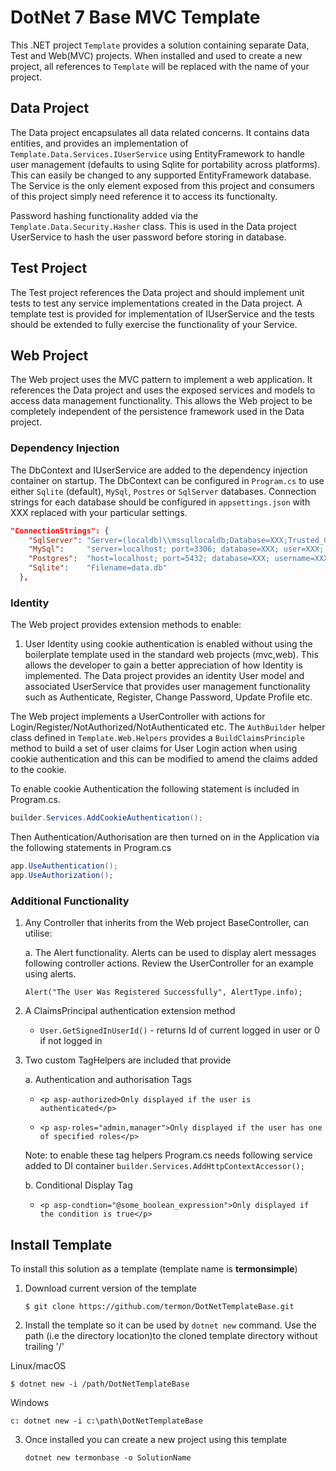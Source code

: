 # DotNet 7 Base MVC Template

This .NET project `Template` provides a solution containing separate Data, Test and Web(MVC) projects. When installed and used to create a new project, all references to ```Template``` will be replaced with the name of your project.

## Data Project

The Data project encapsulates all data related concerns. It contains data entities, and provides an implementation of ```Template.Data.Services.IUserService``` using EntityFramework to handle user management (defaults to using Sqlite for portability across platforms). This can easily be changed to any supported EntityFramework database. The Service is the only element exposed from this project and consumers of this project simply need reference it to access its functionalty.

Password hashing functionality added via the ```Template.Data.Security.Hasher``` class. This is used in the Data project UserService to hash the user password before storing in database.

## Test Project

The Test project references the Data project and should implement unit tests to test any service implementations created in the Data project. A template test is provided for implementation of IUserService and the tests should be extended to fully exercise the functionality of your Service.

## Web Project

The Web project uses the MVC pattern to implement a web application. It references the Data project and uses the exposed services and models to access data management functionality. This allows the Web project to be completely independent of the persistence framework used in the Data project.

### Dependency Injection

The DbContext and IUserService are added to the dependency injection container on startup. The DbContext can be configured in ```Program.cs``` to use either ```Sqlite``` (default), ```MySql```, ```Postres``` or ```SqlServer``` databases. Connection strings for each database should be configured in ```appsettings.json``` with XXX replaced with your particular settings.

```json
"ConnectionStrings": {
    "SqlServer": "Server=(localdb)\\mssqllocaldb;Database=XXX;Trusted_Connection=True;",
    "MySql":     "server=localhost; port=3306; database=XXX; user=XXX; password=XXX",
    "Postgres":  "host=localhost; port=5432; database=XXX; username=XXX; password=XXX",
    "Sqlite":    "Filename=data.db"
  },
```

### Identity

The Web project provides extension methods to enable:

1. User Identity using cookie authentication is enabled without using the boilerplate template used in the standard web projects (mvc,web). This allows the developer to gain a better appreciation of how Identity is implemented. The Data project provides an identity User model and associated UserService that provides user management functionality such as Authenticate, Register, Change Password, Update Profile etc.

The Web project implements a UserController with actions for Login/Register/NotAuthorized/NotAuthenticated etc. The ```AuthBuilder``` helper class defined in ```Template.Web.Helpers``` provides a ```BuildClaimsPrinciple``` method to build a set of user claims for User Login action when using cookie authentication and this can be modified to amend the claims added to the cookie.

To enable cookie Authentication the following statement is included in Program.cs.

```c#
builder.Services.AddCookieAuthentication();
```

Then Authentication/Authorisation are then turned on in the Application via the following statements in Program.cs

```c#
app.UseAuthentication();
app.UseAuthorization();
```

### Additional Functionality

1. Any Controller that inherits from the Web project BaseController, can utilise:

    a. The Alert functionality. Alerts can be used to display alert messages following controller actions. Review the UserController for an example using alerts.

    ```Alert("The User Was Registered Successfully", AlertType.info);```

2. A ClaimsPrincipal authentication extension method
    * ```User.GetSignedInUserId()``` - returns Id of current logged in user or 0 if not logged in

3. Two custom TagHelpers are included that provide

    a. Authentication and authorisation Tags

    * ```<p asp-authorized>Only displayed if the user is authenticated</p>```

    * ```<p asp-roles="admin,manager">Only displayed if the user has one of specified roles</p>```

    Note: to enable these tag helpers Program.cs needs following service added to DI container
    ```builder.Services.AddHttpContextAccessor();```

    b. Conditional Display Tag

    * ```<p asp-condtion="@some_boolean_expression">Only displayed if the condition is true</p>```

## Install Template

To install this solution as a template (template name is **termonsimple**)

1. Download current version of the template

    ```$ git clone https://github.com/termon/DotNetTemplateBase.git```

2. Install the template so it can be used by ```dotnet new``` command. Use the path (i.e the directory location)to the cloned template directory without trailing '/'

Linux/macOS

```$ dotnet new -i /path/DotNetTemplateBase```

Windows

```c: dotnet new -i c:\path\DotNetTemplateBase```

3. Once installed you can create a new project using this template

    ```dotnet new termonbase -o SolutionName```
